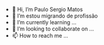 - 👋 Hi, I’m Paulo Sergio Matos 
- 👀 I’m estou migrando de profissão 
- 🌱 I’m currently learning ...
- 💞️ I’m looking to collaborate on ...
- 📫 How to reach me ...

<!---
pmattosluz/pmattosluz is a ✨ special ✨ repository because its `README.md` (this file) appears on your GitHub profile.
You can click the Preview link to take a look at your changes.
--->
